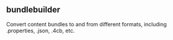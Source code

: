 bundlebuilder
---------------------------
Convert content bundles to and from different formats, including .properties, .json, .4cb, etc. 